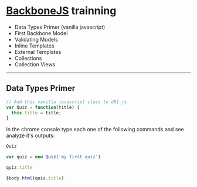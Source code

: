 # [BackboneJS](http://backbonejs.org/) trainning

* Data Types Primer (vanilla javascript)
* First Backbone Model
* Validating Models
* Inline Templates
* External Templates
* Collections
* Collection Views

---

## Data Types Primer

```javascript
// Add this vanilla javascript class to d01.js
var Quiz = function(title) {
  this.title = title;
}
```

In the chrome console type each one of the following commands and see analyze it's outputs:

```javascript
Quiz
```

```javascript
var quiz = new Quiz('my first quiz')
```

```javascript
quiz.title
```

```javascript
$body.html(quiz.title)
```

